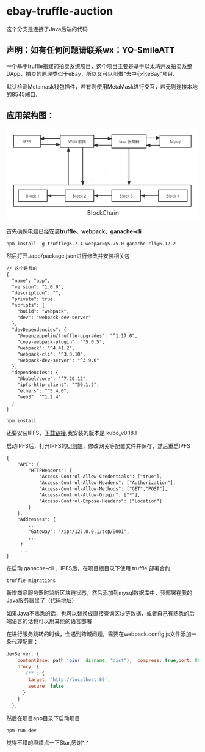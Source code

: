 # ebay-truffle-auction

这个分支是连接了Java后端的代码

## 声明：如有任何问题请联系wx：YQ-SmileATT

一个基于truffle搭建的拍卖系统项目，这个项目主要是基于以太坊开发拍卖系统DApp，拍卖的原理类似于eBay，所以又可以叫做“去中心化eBay”项目.

默认检测Metamask钱包插件，若有则使用MetaMask进行交互，若无则连接本地的8545端口.

## 应用架构图：

![Frame](Frame.png)

首先确保电脑已经安装**truffle、webpack、ganache-cli**

```
npm install -g truffle@5.7.4 webpack@5.75.0 ganache-cli@6.12.2
```

然后打开./app/package.json进行修改并安装相关包

```
// 这个是我的
{
  "name": "app",
  "version": "1.0.0",
  "description": "",
  "private": true,
  "scripts": {
    "build": "webpack",
    "dev": "webpack-dev-server"
  },
  "devDependencies": {
    "@openzeppelin/truffle-upgrades": "^1.17.0",
    "copy-webpack-plugin": "^5.0.5",
    "webpack": "^4.41.2",
    "webpack-cli": "^3.3.10",
    "webpack-dev-server": "^3.9.0"
  },
  "dependencies": {
    "@babel/core": "^7.20.12",
    "ipfs-http-client": "^50.1.2",
    "ethers": "^5.4.0",
    "web3": "^1.2.4"
  }
}
```

```
npm install
```

还要安装IPFS，[下载链接](https://dist.ipfs.tech/#kubo),我安装的版本是 kubo_v0.18.1

启动IPFS后，打开IPFS的[UI前端](http://localhost:5001/webui)，修改网关等配置文件并保存，然后重启IPFS

```
{
	"API": {
		"HTTPHeaders": {
			"Access-Control-Allow-Credentials": ["true"],
			"Access-Control-Allow-Headers": ["Authorization"],
			"Access-Control-Allow-Methods": ["GET","POST"],
			"Access-Control-Allow-Origin": ["*"],
			"Access-Control-Expose-Headers": ["Location"]
		}
	},
	"Addresses": {
		...
		"Gateway": "/ip4/127.0.0.1/tcp/9001",
		...
     }
     ...
}     
```

在启动 ganache-cli 、IPFS后，在项目根目录下使用 truffle 部署合约

```
truffle migrations
```

新增商品服务器时监听区块链状态，然后添加到mysql数据库中，我部署在我的Java服务器里了（[代码地址](https://github.com/kpyaoqi/JavaServer)）

如果Java不熟悉的话，也可以替换成直接查询区块链数据，或者自己有熟悉的后端语言的话也可以用其他的语言部署

在进行服务跳转的时候，会遇到跨域问题，需要在webpack.config.js文件添加一条代理配置：

```js
devServer: {
    contentBase: path.join(__dirname, "dist"),  compress: true,port: 8080,
    proxy: {
      '/**': {
        target: 'http://localhost:80',
        secure: false
      }
    }
  },
```

然后在项目app目录下启动项目

```
npm run dev
```

觉得不错的麻烦点一下Star,感谢^_^
